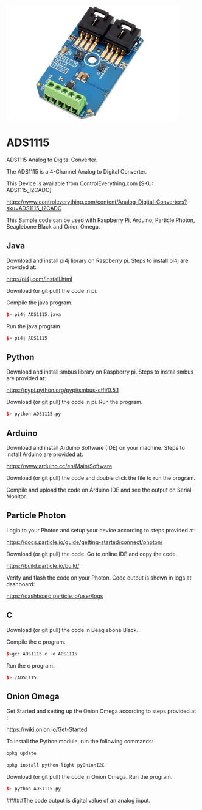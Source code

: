 [![ADS1115](ADS1115_I2CADC.png)](https://www.controleverything.com/content/Analog-Digital-Converters?sku=ADS1115_I2CADC)
# ADS1115
ADS1115 Analog to Digital Converter.

The ADS1115 is a 4-Channel Analog to Digital Converter.

This Device is available from ControlEverything.com [SKU: ADS1115_I2CADC]

https://www.controleverything.com/content/Analog-Digital-Converters?sku=ADS1115_I2CADC

This Sample code can be used with Raspberry Pi, Arduino, Particle Photon, Beaglebone Black and Onion Omega.

## Java
Download and install pi4j library on Raspberry pi. Steps to install pi4j are provided at:

http://pi4j.com/install.html

Download (or git pull) the code in pi.

Compile the java program.
```cpp
$> pi4j ADS1115.java
```

Run the java program.
```cpp
$> pi4j ADS1115
```

## Python
Download and install smbus library on Raspberry pi. Steps to install smbus are provided at:

https://pypi.python.org/pypi/smbus-cffi/0.5.1

Download (or git pull) the code in pi. Run the program.

```cpp
$> python ADS1115.py
```

## Arduino
Download and install Arduino Software (IDE) on your machine. Steps to install Arduino are provided at:

https://www.arduino.cc/en/Main/Software

Download (or git pull) the code and double click the file to run the program.

Compile and upload the code on Arduino IDE and see the output on Serial Monitor.


## Particle Photon
Login to your Photon and setup your device according to steps provided at:
 
https://docs.particle.io/guide/getting-started/connect/photon/
 
Download (or git pull) the code. Go to online IDE and copy the code.
 
https://build.particle.io/build/
 
Verify and flash the code on your Photon. Code output is shown in logs at dashboard:
 
https://dashboard.particle.io/user/logs


## C

Download (or git pull) the code in Beaglebone Black.

Compile the c program.
```cpp
$>gcc ADS1115.c -o ADS1115
```
Run the c program.
```cpp
$>./ADS1115
```

## Onion Omega

Get Started and setting up the Onion Omega according to steps provided at :

https://wiki.onion.io/Get-Started

To install the Python module, run the following commands:
```cpp
opkg update
```
```cpp
opkg install python-light pyOnionI2C
```

Download (or git pull) the code in Onion Omega. Run the program.

```cpp
$> python ADS1115.py
```

#####The code output is digital value of an analog input.
